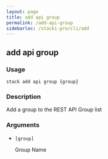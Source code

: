 ```yaml
---
layout: page
title: add api group
permalink: /add-api-group
sidebarloc: /stacki-pro/cli/add
---
```


## add api group

### Usage

`stack add api group {group}`

### Description

Add a group to the REST API Group list

### Arguments

* `[group]`

   Group Name



